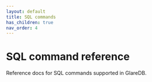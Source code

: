 ```yaml
---
layout: default
title: SQL commands
has_children: true
nav_order: 4
---
```


# SQL command reference

Reference docs for SQL commands supported in GlareDB.

